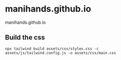 # manihands.github.io
manihands.github.io

## Build the css
```
npx tailwind build assets/css/styles.css -c assets/js/tailwind.config.js -o assets/css/main.css
```
